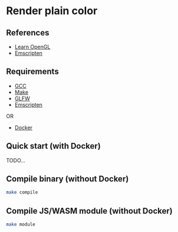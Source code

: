 # Render plain color

## References
- [Learn OpenGL](https://learnopengl.com/Introduction)
- [Emscripten](https://emscripten.org/)

## Requirements
- [GCC](https://gcc.gnu.org/)
- [Make](https://www.gnu.org/software/make/)
- [GLFW](https://www.glfw.org/download.html)
- [Emscripten](https://emscripten.org/)
 
OR

- [Docker](https://www.docker.com/)

## Quick start (with Docker)
TODO...

## Compile binary (without Docker)
```sh
make compile
```

## Compile JS/WASM module (without Docker)
```sh
make module
```